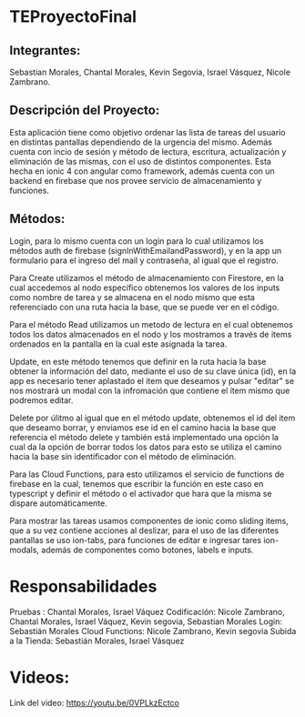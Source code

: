 # TEProyectoFinal
## Integrantes: 
Sebastian Morales, Chantal Morales, Kevin Segovia, Israel Vásquez, Nicole Zambrano.
## Descripción del Proyecto:  
Esta aplicación tiene como objetivo ordenar las lista de tareas del usuario en distintas pantallas dependiendo de la urgencia del mismo. Además cuenta con incio de sesión y método de lectura, escritura, actualización y eliminación de las mismas, con el uso de distintos componentes. Esta hecha en ionic 4 con angular como framework, además cuenta con un backend en firebase que nos provee servicio de almacenamiento y funciones. 
## Métodos:
Login, para lo mismo cuenta con un login para lo cual utilizamos los métodos auth de firebase (signInWithEmailandPassword), y en la app un formulario para el ingreso del mail y contraseña, al igual que el registro.

Para Create utilizamos el método de almacenamiento con Firestore, en la cual accedemos al nodo específico obtenemos los valores de los inputs como nombre de tarea  y se almacena en el nodo mismo que esta referenciado con una ruta hacia la base, que se puede ver en el código.

Para el método Read utilizamos un metodo de lectura en el cual obtenemos todos los datos almacenados en el nodo y los mostramos a través de items ordenados en la pantalla en la cual este asignada la tarea.

Update, en este método tenemos que definir en la ruta hacia la base obtener la información del dato, mediante el uso de su clave única (id), en la app es necesario tener aplastado el item que deseamos y pulsar "editar" se nos mostrará un modal con la infromación que contiene el ítem mismo que podremos editar.

Delete por úlitmo al igual que en el método update, obtenemos el id del item que deseamo borrar, y enviamos ese id en el camino hacia la base que referencia el método delete y también está implementado una opción la cual da la opción de borrar todos los datos para esto se utiliza el camino hacia la base sin identificador con el método de eliminación.

Para las Cloud Functions, para esto utilizamos el servicio de functions de firebase en la cual, tenemos que escribir la función en este caso en typescript y definir el método o el activador que hara que la misma se dispare automáticamente. 

Para mostrar las tareas usamos componentes de ionic como sliding items, que a su vez contiene acciones al deslizar, para el uso de las diferentes pantallas se uso ion-tabs, para funciones de editar e ingresar tares ion-modals, además de componentes como botones, labels e inputs. 

# Responsabilidades
Pruebas : Chantal Morales, Israel Váquez
Codificación: Nicole Zambrano, Chantal Morales, Israel Váquez, Kevin segovia, Sebastian Morales
Login: Sebastián Morales
Cloud Functions: Nicole Zambrano, Kevin segovia
Subida a la Tienda: Sebastián Morales, Israel Vásquez

# Videos: 
Link del video: https://youtu.be/0VPLkzEctco 

